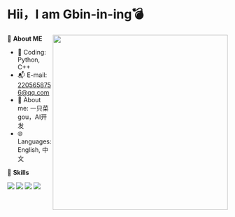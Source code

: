# Hii，I am Gbin-in-ing💣

<img align="right" src="https://github-readme-stats.vercel.app/api/top-langs/?username=KeLuoJun&layout=compact" style="width: 400px;"/>

👻 **About ME**  

- 🔭 Coding: Python, C++
- 📬 E-mail: 2205658756@qq.com
- 🍿 About me: 一只菜gou，AI开发
- 🌐 Languages: English, 中文

🔧 **Skills**

![](https://img.shields.io/badge/-Python-3e74a2?style=flat-square&logo=Python&logoColor=fff)
![](https://img.shields.io/badge/-PyTorch-EE4C2C?style=flat-square&logo=PyTorch&logoColor=fff)
![](https://img.shields.io/badge/-Docker-2496ED?style=flat-square&logo=Docker&logoColor=fff)
![](https://img.shields.io/badge/-Linux-000000?style=flat-square&logo=Linux&logoColor=fff)


